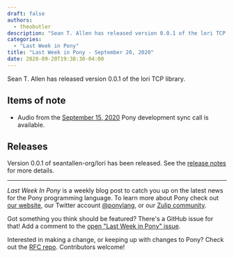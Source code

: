```yaml
---
draft: false
authors:
  - theobutler
description: "Sean T. Allen has released version 0.0.1 of the lori TCP library."
categories:
  - "Last Week in Pony"
title: "Last Week in Pony - September 20, 2020"
date: 2020-09-20T19:38:30-04:00
---
```


Sean T. Allen has released version 0.0.1 of the lori TCP library.
<!-- more -->

## Items of note

- Audio from the [September 15, 2020](https://vimeo.com/916250589) Pony development sync call is available.

## Releases

Version 0.0.1 of seantallen-org/lori has been released.
See the [release notes](https://github.com/seantallen-org/lori/releases/tag/0.0.1) for more details.

---

_Last Week In Pony_ is a weekly blog post to catch you up on the latest news for the Pony programming language. To learn more about Pony check out [our website](https://ponylang.io), our Twitter account [@ponylang](https://twitter.com/ponylang), or our [Zulip community](https://ponylang.zulipchat.com).

Got something you think should be featured? There's a GitHub issue for that! Add a comment to the [open "Last Week in Pony" issue](https://github.com/ponylang/ponylang.github.io/issues?q=is%3Aissue+is%3Aopen+label%3Alast-week-in-pony).

Interested in making a change, or keeping up with changes to Pony? Check out the [RFC repo](https://github.com/ponylang/rfcs). Contributors welcome!
